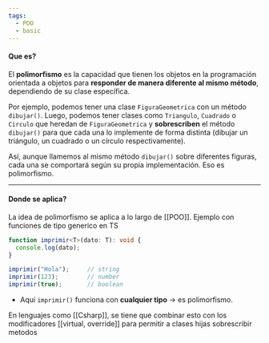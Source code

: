 ```yaml
---
tags:
  - POO
  - basic
---
```


#### Que es?

El **polimorfismo** es la capacidad que tienen los objetos en la programación orientada a objetos para **responder de manera diferente al mismo método**, dependiendo de su clase específica.

Por ejemplo, podemos tener una clase `FiguraGeometrica` con un método `dibujar()`. Luego, podemos tener clases como `Triangulo`, `Cuadrado` o `Circulo` que heredan de `FiguraGeometrica` y **sobrescriben** el método `dibujar()` para que cada una lo implemente de forma distinta (dibujar un triángulo, un cuadrado o un círculo respectivamente).

Así, aunque llamemos al mismo método `dibujar()` sobre diferentes figuras, cada una se comportará según su propia implementación. Eso es polimorfismo.

---

#### Donde se aplica?

La idea de polimorfismo se aplica a lo largo de [[POO]].
Ejemplo con funciones de tipo generico en TS

```ts
function imprimir<T>(dato: T): void {
  console.log(dato);
}

imprimir("Hola");     // string
imprimir(123);        // number
imprimir(true);       // boolean
```
-  Aquí `imprimir()` funciona con **cualquier tipo** → es polimorfismo.

En lenguajes como [[Csharp]], se tiene que combinar esto con los modificadores [[virtual, override]] para permitir a clases hijas sobrescribir metodos
